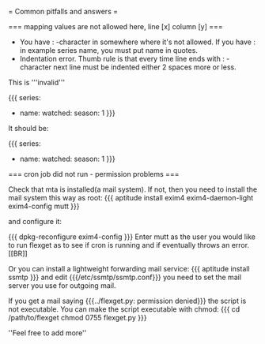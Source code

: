 = Common pitfalls and answers =

=== mapping values are not allowed here, line [x] column [y] ===

 * You have : -character in somewhere where it's not allowed. If you have : in example series name, you must put name in quotes.
 * Indentation error. Thumb rule is that every time line ends with : -character next line must be indented either 2 spaces more or less. 

This is '''invalid'''

{{{
series:
  - name:
    watched:
      season: 1
}}}

It should be:

{{{
series:
  - name:
      watched:
        season: 1
}}}


=== cron job did not run - permission problems ===

Check that mta is installed(a mail system). If not, then you need to install the mail system this way as root:
{{{
aptitude install exim4 exim4-daemon-light exim4-config mutt
}}}

and configure it:

{{{
dpkg-reconfigure exim4-config
}}}
Enter mutt as the user you would like to run flexget as to see if cron is running and if eventually throws an error.
[[BR]]

Or you can install a lightweight forwarding mail service:
{{{
aptitude install ssmtp
}}}
and edit {{{/etc/ssmtp/ssmtp.conf}}} you need to set the mail server you use for outgoing mail.

If you get a mail saying {{{../flexget.py: permission denied}}} the script is not executable. You can make the script executable with chmod:
{{{
cd /path/to/flexget
chmod 0755 flexget.py
}}}

''Feel free to add more''
